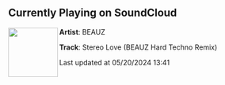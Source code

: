 ## Currently Playing on SoundCloud

[<img align="left" width="100" src="https://i1.sndcdn.com/artworks-dzX8WZrGhJ0z45BZ-RozITQ-t500x500.jpg">](https://soundcloud.com/beauzworld/stereo-love-beauz-hard-techno-remix?in=saxurn/sets/tmp/)

**Artist**: BEAUZ 

**Track**: Stereo Love (BEAUZ Hard Techno Remix)

Last updated at 05/20/2024 13:41
